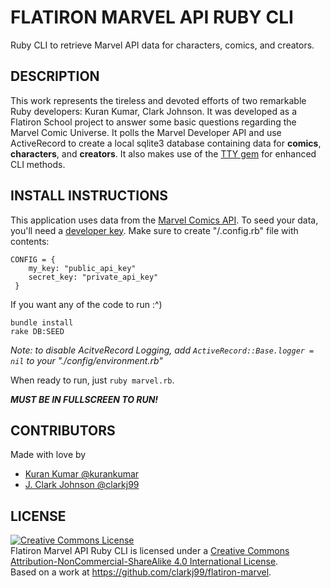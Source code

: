 # FLATIRON MARVEL API RUBY CLI
Ruby CLI to retrieve Marvel API data for characters, comics, and creators.

## DESCRIPTION
This work represents the tireless and devoted efforts of two remarkable Ruby developers:  Kuran Kumar, Clark Johnson.  It was developed as a Flatiron School project to answer some basic questions regarding the Marvel Comic Universe.  It polls the Marvel Developer API and use ActiveRecord to create a local sqlite3 database containing data for **comics**, **characters**, and **creators**. It also makes use of the [TTY gem](https://github.com/piotrmurach/tty) for enhanced CLI methods.

## INSTALL INSTRUCTIONS
This application uses data from the [Marvel Comics API](https://developer.marvel.com). To seed your data, you'll need a [developer key](https://developer.marvel.com/documentation/getting_started). 
Make sure to create "/.config.rb" file with contents:
```
CONFIG = {
    my_key: "public_api_key"
    secret_key: "private_api_key"
 }
 ```
 If you want any of the code to run :^)

 ```
 bundle install
 rake DB:SEED 
 ```
 *Note: to disable AcitveRecord Logging, add `ActiveRecord::Base.logger = nil` to your "./config/environment.rb"*

When ready to run, just `ruby marvel.rb`.
 
 ***MUST BE IN FULLSCREEN TO RUN!***

 ## CONTRIBUTORS

 Made with love by
 * [Kuran Kumar @kurankumar](https://github.com/kurankumar)
 * [J. Clark Johnson @clarkj99](https://github.com/clarkj99)

 ## LICENSE

 <a rel="license" href="http://creativecommons.org/licenses/by-nc-sa/4.0/"><img alt="Creative Commons License" style="border-width:0" src="https://i.creativecommons.org/l/by-nc-sa/4.0/88x31.png" /></a><br /><span xmlns:dct="http://purl.org/dc/terms/" property="dct:title">Flatiron Marvel API Ruby CLI</span> is licensed under a <a rel="license" href="http://creativecommons.org/licenses/by-nc-sa/4.0/">Creative Commons Attribution-NonCommercial-ShareAlike 4.0 International License</a>.<br />Based on a work at <a xmlns:dct="http://purl.org/dc/terms/" href="https://github.com/clarkj99/flatiron-marvel" rel="dct:source">https://github.com/clarkj99/flatiron-marvel</a>.

